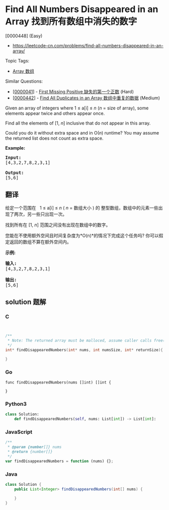 # Find All Numbers Disappeared in an Array 找到所有数组中消失的数字

[0000448] (Easy)

- https://leetcode-cn.com/problems/find-all-numbers-disappeared-in-an-array/

Topic Tags:

- [Array 数组](https://leetcode-cn.com/tag/array/)

Similar Questions:

- [[0000041](https://leetcode-cn.com/problems/first-missing-positive/)] - [First Missing Positive 缺失的第一个正数](./0000041.first-missing-positive.md) (Hard)
- [[0000442](https://leetcode-cn.com/problems/find-all-duplicates-in-an-array/)] - [Find All Duplicates in an Array 数组中重复的数据](./0000442.find-all-duplicates-in-an-array.md) (Medium)

Given an array of integers where 1 ≤ a\[i\] ≤ _n_ (_n_ = size of array), some elements appear twice and others appear once.

Find all the elements of \[1, _n_\] inclusive that do not appear in this array.

Could you do it without extra space and in O(_n_) runtime? You may assume the returned list does not count as extra space.

**Example:**

<pre><b>Input:</b>
[4,3,2,7,8,2,3,1]

<b>Output:</b>
[5,6]
</pre>

## 翻译

给定一个范围在   1 ≤ a\[i\] ≤ _n_ ( *n* = 数组大小 ) 的 整型数组，数组中的元素一些出现了两次，另一些只出现一次。

找到所有在 \[1, _n_\] 范围之间没有出现在数组中的数字。

您能在不使用额外空间且时间复杂度为*O(n)*的情况下完成这个任务吗? 你可以假定返回的数组不算在额外空间内。

**示例:**

<pre><strong>输入:</strong>
[4,3,2,7,8,2,3,1]

<strong>输出:</strong>
[5,6]
</pre>

## solution 题解

### C

```c


/**
 * Note: The returned array must be malloced, assume caller calls free().
 */
int* findDisappearedNumbers(int* nums, int numsSize, int* returnSize){

}


```

### Go

```golang
func findDisappearedNumbers(nums []int) []int {

}
```

### Python3

```python
class Solution:
    def findDisappearedNumbers(self, nums: List[int]) -> List[int]:

```

### JavaScript

```javascript
/**
 * @param {number[]} nums
 * @return {number[]}
 */
var findDisappearedNumbers = function (nums) {};
```

### Java

```java
class Solution {
    public List<Integer> findDisappearedNumbers(int[] nums) {

    }
}
```
